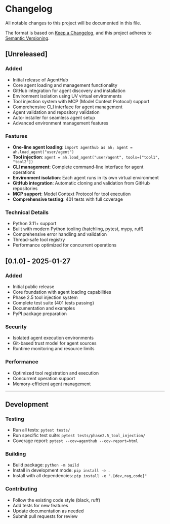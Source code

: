 # Changelog

All notable changes to this project will be documented in this file.

The format is based on [Keep a Changelog](https://keepachangelog.com/en/1.0.0/),
and this project adheres to [Semantic Versioning](https://semver.org/spec/v2.0.0.html).

## [Unreleased]

### Added
- Initial release of AgentHub
- Core agent loading and management functionality
- GitHub integration for agent discovery and installation
- Environment isolation using UV virtual environments
- Tool injection system with MCP (Model Context Protocol) support
- Comprehensive CLI interface for agent management
- Agent validation and repository validation
- Auto-installer for seamless agent setup
- Advanced environment management features

### Features
- **One-line agent loading**: `import agenthub as ah; agent = ah.load_agent("user/agent")`
- **Tool injection**: `agent = ah.load_agent("user/agent", tools=["tool1", "tool2"])`
- **CLI management**: Complete command-line interface for agent operations
- **Environment isolation**: Each agent runs in its own virtual environment
- **GitHub integration**: Automatic cloning and validation from GitHub repositories
- **MCP support**: Model Context Protocol for tool execution
- **Comprehensive testing**: 401 tests with full coverage

### Technical Details
- Python 3.11+ support
- Built with modern Python tooling (hatchling, pytest, mypy, ruff)
- Comprehensive error handling and validation
- Thread-safe tool registry
- Performance optimized for concurrent operations

## [0.1.0] - 2025-01-27

### Added
- Initial public release
- Core foundation with agent loading capabilities
- Phase 2.5 tool injection system
- Complete test suite (401 tests passing)
- Documentation and examples
- PyPI package preparation

### Security
- Isolated agent execution environments
- Git-based trust model for agent sources
- Runtime monitoring and resource limits

### Performance
- Optimized tool registration and execution
- Concurrent operation support
- Memory-efficient agent management

---

## Development

### Testing
- Run all tests: `pytest tests/`
- Run specific test suite: `pytest tests/phase2.5_tool_injection/`
- Coverage report: `pytest --cov=agenthub --cov-report=html`

### Building
- Build package: `python -m build`
- Install in development mode: `pip install -e .`
- Install with all dependencies: `pip install -e ".[dev,rag,code]"`

### Contributing
- Follow the existing code style (black, ruff)
- Add tests for new features
- Update documentation as needed
- Submit pull requests for review
